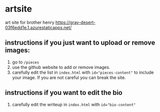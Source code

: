 # artsite
art site for brother henry
https://gray-desert-03f6edd1e.1.azurestaticapps.net/
## instructions if you just want to upload or remove images:
1. go to `/pieces`
2. use the github website to add or remove images.
3. carefully edit the list in `index.html` with `id="pieces-content"` to include your image. If you are not careful you can break the site.

## instructions if you want to edit the bio
1. carefully edit the writeup in `index.html` with `id="bio-content"`
 